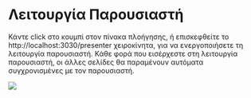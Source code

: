 # Λειτουργία Παρουσιαστή

Κάντε click στο <carbon-user-speaker class="inline-icon-btn"/> κουμπί στον πίνακα πλοήγησης, ή επισκεφθείτε το http://localhost:3030/presenter χειροκίνητα, για να ενεργοποιήσετε τη λειτουργία παρουσιαστή. Κάθε φορά που εισέρχεστε στη λειτουργία παρουσιαστή, οι άλλες σελίδες θα παραμένουν αυτόματα συγχρονισμένες με τον παρουσιαστή.

![](/screenshots/presenter-mode.png)

